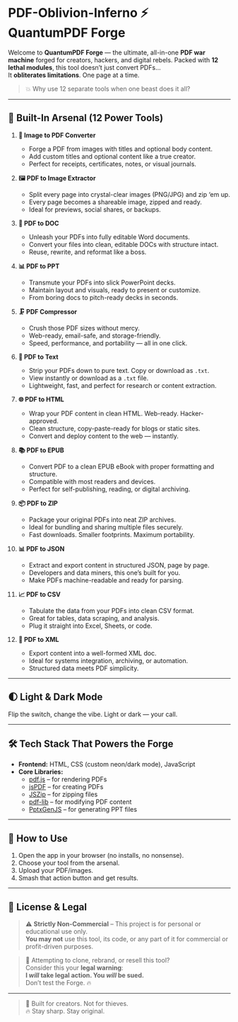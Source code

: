 # PDF-Oblivion-Inferno ⚡ QuantumPDF Forge

Welcome to **QuantumPDF Forge** — the ultimate, all-in-one **PDF war machine** forged for creators, hackers, and digital rebels. Packed with **12 lethal modules**, this tool doesn’t just convert PDFs...  
It **obliterates limitations**. One page at a time.

> 💥 Why use 12 separate tools when one beast does it all?
 
--- 

## 🧨 Built-In Arsenal (12 Power Tools)

1. **📝 Image to PDF Converter**  
   - Forge a PDF from images with titles and optional body content.
   - Add custom titles and optional content like a true creator.  
   - Perfect for receipts, certificates, notes, or visual journals.

2. **🖼️ PDF to Image Extractor**  
   - Split every page into crystal-clear images (PNG/JPG) and zip ‘em up.
   - Every page becomes a shareable image, zipped and ready.  
   - Ideal for previews, social shares, or backups.

3. **📄 PDF to DOC**  
   - Unleash your PDFs into fully editable Word documents.
   - Convert your files into clean, editable DOCs with structure intact.  
   - Reuse, rewrite, and reformat like a boss.

4. **📊 PDF to PPT**  
   - Transmute your PDFs into slick PowerPoint decks.
   - Maintain layout and visuals, ready to present or customize.  
   - From boring docs to pitch-ready decks in seconds.

5. **🗜️ PDF Compressor**  
   - Crush those PDF sizes without mercy.
   - Web-ready, email-safe, and storage-friendly.  
   - Speed, performance, and portability — all in one click.

6. **📑 PDF to Text**  
   - Strip your PDFs down to pure text. Copy or download as `.txt`.
   - View instantly or download as a `.txt` file.  
   - Lightweight, fast, and perfect for research or content extraction.

7. **🌐 PDF to HTML**  
   - Wrap your PDF content in clean HTML. Web-ready. Hacker-approved.
   - Clean structure, copy-paste-ready for blogs or static sites.  
   - Convert and deploy content to the web — instantly.

8. **📚 PDF to EPUB**  
   - Convert PDF to a clean EPUB eBook with proper formatting and structure.
   - Compatible with most readers and devices.  
   - Perfect for self-publishing, reading, or digital archiving.

9. **📦 PDF to ZIP**  
   - Package your original PDFs into neat ZIP archives.  
   - Ideal for bundling and sharing multiple files securely.  
   - Fast downloads. Smaller footprints. Maximum portability.

10. **📊 PDF to JSON**  
    - Extract and export content in structured JSON, page by page.
    - Developers and data miners, this one’s built for you.  
    - Make PDFs machine-readable and ready for parsing.

11. **📈 PDF to CSV**  
    - Tabulate the data from your PDFs into clean CSV format.
    - Great for tables, data scraping, and analysis.  
    - Plug it straight into Excel, Sheets, or code.

12. **📄 PDF to XML**  
    - Export content into a well-formed XML doc.
    - Ideal for systems integration, archiving, or automation.  
    - Structured data meets PDF simplicity.

---

## 🌓 Light & Dark Mode  
Flip the switch, change the vibe. Light or dark — your call.

---

## 🛠️ Tech Stack That Powers the Forge

- **Frontend:** HTML, CSS (custom neon/dark mode), JavaScript  
- **Core Libraries:**  
  - [pdf.js](https://mozilla.github.io/pdf.js/) – for rendering PDFs  
  - [jsPDF](https://github.com/parallax/jsPDF) – for creating PDFs  
  - [JSZip](https://stuk.github.io/jszip/) – for zipping files  
  - [pdf-lib](https://pdf-lib.js.org/) – for modifying PDF content  
  - [PptxGenJS](https://gitbrent.github.io/PptxGenJS/) – for generating PPT files

---

## 🧪 How to Use

1. Open the app in your browser (no installs, no nonsense).
2. Choose your tool from the arsenal.
3. Upload your PDF/images.
4. Smash that action button and get results.

---

## 🛑 License & Legal

> ⚠️ **Strictly Non-Commercial** – This project is for personal or educational use only.  
> **You may not** use this tool, its code, or any part of it for commercial or profit-driven purposes.

> 🚫 Attempting to clone, rebrand, or resell this tool?  
> Consider this your **legal warning**:  
> **I *will* take legal action. You *will* be sued.**  
> Don’t test the Forge. 🔥

---

> 🧠 Built for creators. Not for thieves.  
> 🔥 Stay sharp. Stay original.
